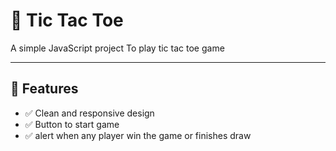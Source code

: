 # 📜 Tic Tac Toe

A simple JavaScript project To play tic tac toe game

---

## 🚀 Features

- ✅ Clean and responsive design
- ✅ Button to start game
- ✅ alert when any player win the game or finishes draw
